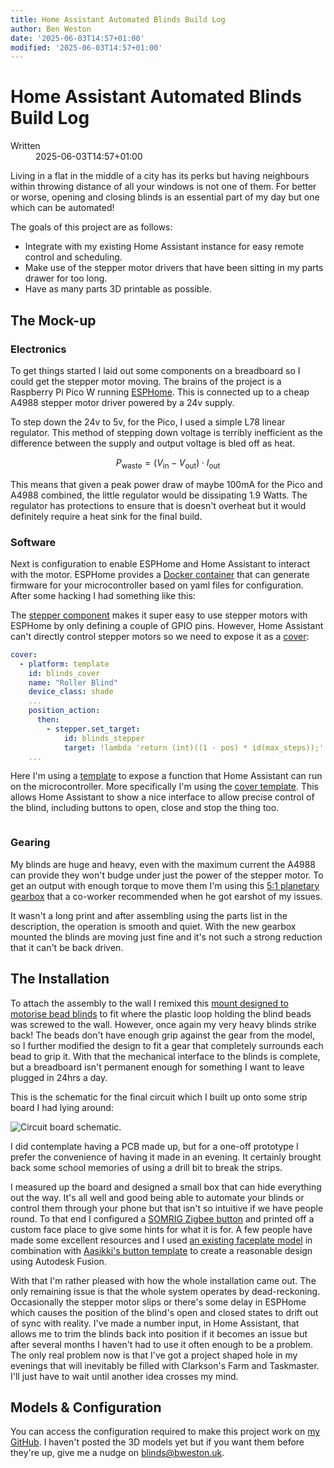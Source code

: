 ```yaml
---
title: Home Assistant Automated Blinds Build Log
author: Ben Weston
date: '2025-06-03T14:57+01:00'
modified: '2025-06-03T14:57+01:00'
---
```


<?php require_once dirname(__DIR__) . "/image.php"; ?>

# Home Assistant Automated Blinds Build Log

<dl class="article-dates inline">
<dt>Written</dt>
<dd><time datetime="2025-06-03T14:57+01:00">2025-06-03T14:57+01:00</time></dd>
</dl>

Living in a flat in the middle of a city has its perks but having neighbours within throwing distance of all your windows is not one of them. For better or worse, opening and closing blinds is an essential part of my day but one which can be automated!

The goals of this project are as follows:

* Integrate with my existing Home Assistant instance for easy remote control and scheduling.
* Make use of the stepper motor drivers that have been sitting in my parts drawer for too long.
* Have as many parts 3D printable as possible.

## The Mock-up
### Electronics
<?= image("/assets/breadboard.avif", "Breadboard with a barrel jack connected to the power rails on flying leads. From left to right there's a Raspberry Pi Pico W, A4988 stepper motor driver and L78 series linear regulator."); ?>

To get things started I laid out some components on a breadboard so I could get the stepper motor moving. The brains of the project is a Raspberry Pi Pico W running [ESPHome](https://esphome.io/components/rp2040.html). This is connected up to a cheap A4988 stepper motor driver powered by a 24v supply.

<?= image("/assets/nema-17.avif", "Nema 17 stepper motor", "width-50"); ?>

To step down the 24v to 5v, for the Pico, I used a simple L78 linear regulator. This method of stepping down voltage is terribly inefficient as the difference between the supply and output voltage is bled off as heat. 

$$
P_\text{waste} = (V_\text{in}-V_\text{out})\cdot I_\text{out}
$$

This means that given a peak power draw of maybe 100mA for the Pico and A4988 combined, the little regulator would be dissipating 1.9 Watts. The regulator has protections to ensure that is doesn't overheat but it would definitely require a heat sink for the final build.

### Software
Next is configuration to enable ESPHome and Home Assistant to interact with the motor. ESPHome provides a [Docker container](https://hub.docker.com/r/esphome/esphome) that can generate firmware for your microcontroller based on yaml files for configuration. After some hacking I had something like this:

<?= image("/assets/esphome.avif", "ESPhome online configuration editor showing the start of the blinds configuration."); ?>

The [stepper component](https://esphome.io/components/stepper/) makes it super easy to use stepper motors with ESPHome by only defining a couple of GPIO pins. However, Home Assistant can't directly control stepper motors so we need to expose it as a [cover](https://www.home-assistant.io/integrations/cover/):

```yml
cover:
  - platform: template
    id: blinds_cover
    name: "Roller Blind"
    device_class: shade
    ...
    position_action: 
      then:
        - stepper.set_target:
            id: blinds_stepper
            target: !lambda 'return (int)((1 - pos) * id(max_steps));'
    ...
```

Here I'm using a [template](https://esphome.io/automations/templates.html) to expose a function that Home Assistant can run on the microcontroller. More specifically I'm using the [cover template](https://esphome.io/components/cover/template.html). This allows Home Assistant to show a nice interface to allow precise control of the blind, including buttons to open, close and stop the thing too.

<div style="display: flex; flex-wrap: wrap; gap: 1rem;">
<?= image("/assets/home-assistant-slider.avif", "Exact positioning slider from the Home Assistant web interface.", "width-50"); ?>

<?= image("/assets/home-assistant-buttons.avif", "Up, down, and stop buttons for blinds in the Home Assistant web interface.", "width-50"); ?>
</div>

### Gearing
My blinds are huge and heavy, even with the maximum current the A4988 can provide they won't budge under just the power of the stepper motor. To get an output with enough torque to move them I'm using this [5:1 planetary gearbox](https://www.printables.com/model/44974-nema-17-stepper-51-planetary-gearbox-with-5mm-shaf) that a co-worker recommended when he got earshot of my issues. 

<?= image("/assets/gearbox-side.avif", "Printed gearbox attached to the NEMA 17 stepper motor."); ?>

<?= image("/assets/gearbox-top.avif", "View from the top showing the gear meshing with the blind's bead chain."); ?>

It wasn't a long print and after assembling using the parts list in the description, the operation is smooth and quiet. With the new gearbox mounted the blinds are moving just fine and it's not such a strong reduction that it can't be back driven. 

## The Installation
To attach the assembly to the wall I remixed this [mount designed to motorise bead blinds](https://www.thingiverse.com/thing:5965826) to fit where the plastic loop holding the blind beads was screwed to the wall. However, once again my very heavy blinds strike back! The beads don't have enough grip against the gear from the model, so I further modified the design to fit a gear that completely surrounds each bead to grip it. With that the mechanical interface to the blinds is complete, but a breadboard isn't permanent enough for something I want to leave plugged in 24hrs a day. 

This is the schematic for the final circuit which I built up onto some strip board I had lying around:

<img src="/assets/blinds-schematic.svg" style="aspect-ratio: 794 / 559" alt="Circuit board schematic.">

I did contemplate having a PCB made up, but for a one-off prototype I prefer the convenience of having it made in an evening. It certainly brought back some school memories of using a drill bit to break the strips.

<?= image("/assets/strip-board-front.avif", "The front of the strip board"); ?>

<?= image("/assets/strip-board-back.avif", "The back of the strip board"); ?>

I measured up the board and designed a small box that can hide everything out the way. It's all well and good being able to automate your blinds or control them through your phone but that isn't so intuitive if we have people round. To that end I configured a [SOMRIG Zigbee button](https://www.ikea.com/gb/en/p/rodret-wireless-dimmer-power-switch-smart-white-80559796/) and printed off a custom face place to give some hints for what it is for. A few people have made some excellent resources and I used [an existing faceplate model](https://www.printables.com/model/939679-ikea-rodret-somrig-replacement-faceplate) in combination with [Aasikki's button template](https://github.com/Aasikki/IKEA-Button-Icon-Templates/blob/2f62384b2467562950fe503f9526b531f2ab9581/IKEA%20Rodret%20and%20Somrig%20Template.pdf) to create a reasonable design using Autodesk Fusion. 

<?= image("/assets/rodret.avif", "A render of the custom button faceplate with options for opening blinds at the top, closing on the bottom left and stopping on the bottom right."); ?>

With that I'm rather pleased with how the whole installation came out. The only remaining issue is that the whole system operates by dead-reckoning. Occasionally the stepper motor slips or there's some delay in ESPHome which causes the position of the blind's open and closed states to drift out of sync with reality. I've made a number input, in Home Assistant, that allows me to trim the blinds back into position if it becomes an issue but after several months I haven't had to use it often enough to be a problem. The only real problem now is that I've got a project shaped hole in my evenings that will inevitably be filled with Clarkson's Farm and Taskmaster. I'll just have to wait until another idea crosses my mind.

## Models & Configuration
You can access the configuration required to make this project work on [my GitHub](https://github.com/bweston6). I haven't posted the 3D models yet but if you want them before they're up, give me a nudge on [blinds@bweston.uk](mailto:blinds@bweston.uk).
